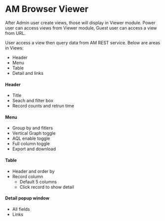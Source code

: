 # AM Browser Viewer

After Admin user create views, those will display in Viewer module. 
Power user can access views from Viewer module, Guest user can access a view from URL.

User access a view then query data from AM REST service. Below are areas in Views:
- Header
- Menu
- Table
- Detail and links

#### Header
- Title
- Seach and filter box
- Record counts and retrun time

#### Menu
- Group by and fitlers
- Vertical Graph toggle
- AQL enable toggle
- Full column toggle
- Export and download

#### Table
- Header and order by
- Record column
    - Default 5 columns
    - Click record to show detail

#### Detail popup window
- All fields
- Links